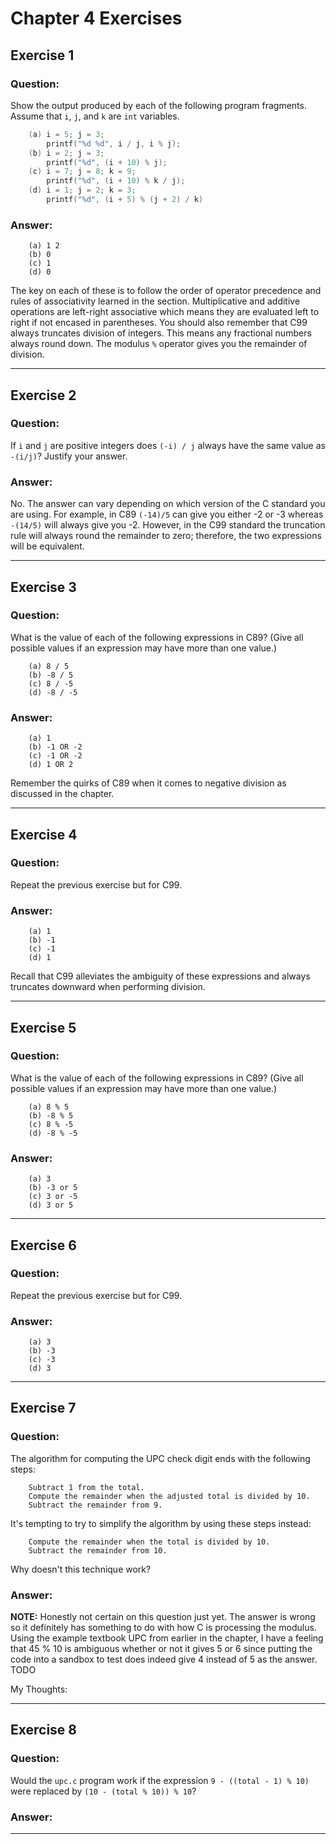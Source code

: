 # Chapter 4 Exercises #

## Exercise 1 ##

### **Question:** ###

Show the output produced by each of the following program fragments. Assume that `i`, `j`, and `k` are `int` variables.

```C
    (a) i = 5; j = 3;
        printf("%d %d", i / j, i % j);
    (b) i = 2; j = 3;
        printf("%d", (i + 10) % j);
    (c) i = 7; j = 8; k = 9;
        printf("%d", (i + 10) % k / j);
    (d) i = 1; j = 2; k = 3;
        printf("%d", (i + 5) % (j + 2) / k)
```

### **Answer:** ###

```
    (a) 1 2
    (b) 0
    (c) 1
    (d) 0
```

The key on each of these is to follow the order of operator precedence and rules of associativity learned in the section. Multiplicative and additive operations are left-right associative which means they are evaluated left to right if not encased in parentheses. You should also remember that C99 always truncates division of integers.  This means any fractional numbers always round down. The modulus `%` operator gives you the remainder of division.

---

## Exercise 2 ##

### **Question:** ###

If `i` and `j` are positive integers does `(-i) / j` always have the same value as `-(i/j)`? Justify your answer.

### **Answer:** ###

No. The answer can vary depending on which version of the C standard you are using. For example, in C89 `(-14)/5` can give you either -2 or -3 whereas `-(14/5)` will always give you -2. However, in the C99 standard the truncation rule will always round the remainder to zero; therefore, the two expressions will be equivalent.

---

## Exercise 3 ##

### **Question:** ###

What is the value of each of the following expressions in C89? (Give all possible values if an expression may have more than one value.)

```
    (a) 8 / 5
    (b) -8 / 5
    (c) 8 / -5
    (d) -8 / -5
```
### **Answer:** ###

```
    (a) 1
    (b) -1 OR -2
    (c) -1 OR -2
    (d) 1 OR 2
```

Remember the quirks of C89 when it comes to negative division as discussed in the chapter.

---

## Exercise 4 ##

### **Question:** ###

Repeat the previous exercise but for C99.

### **Answer:** ###

```
    (a) 1
    (b) -1
    (c) -1
    (d) 1
```

Recall that C99 alleviates the ambiguity of these expressions and always truncates downward when performing division.

---

## Exercise 5 ##

### **Question:** ###

What is the value of each of the following expressions in C89? (Give all possible values if an expression may have more than one value.)

```
    (a) 8 % 5
    (b) -8 % 5
    (c) 8 % -5
    (d) -8 % -5
```

### **Answer:** ###

```
    (a) 3
    (b) -3 or 5
    (c) 3 or -5
    (d) 3 or 5
```

---

## Exercise 6 ##

### **Question:** ###

Repeat the previous exercise but for C99.

### **Answer:** ###

```
    (a) 3
    (b) -3
    (c) -3
    (d) 3
```

---

## Exercise 7 ##

### **Question:** ###

The algorithm for computing the UPC check digit ends with the following steps:

```
    Subtract 1 from the total.
    Compute the remainder when the adjusted total is divided by 10.
    Subtract the remainder from 9.
```

It's tempting to try to simplify the algorithm by using these steps instead:

```
    Compute the remainder when the total is divided by 10.
    Subtract the remainder from 10.
```

Why doesn't this technique work?

### **Answer:** ###

**NOTE:** Honestly not certain on this question just yet. The answer is wrong so it definitely has something to do with how C is processing the modulus. Using the example textbook UPC from earlier in the chapter, I have a feeling that 45 % 10 is ambiguous whether or not it gives 5 or 6 since putting the code into a sandbox to test does indeed give 4 instead of 5 as the answer. TODO

My Thoughts:

---

## Exercise 8 ##

### **Question:** ###

Would the `upc.c` program work if the expression `9 - ((total - 1) % 10)` were replaced by `(10 - (total % 10)) % 10`?

### **Answer:** ###


---

